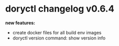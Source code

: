 # doryctl changelog v0.6.4

**new features:**

- create docker files for all build env images
- doryctl version command: show version info
